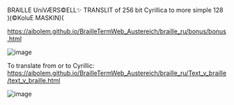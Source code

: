 BRAILLE UniVÆRS©ELL✨ TRANSLIT of 256 bit Cyrillica to more simple 128 )(©KoluE MASKIN)(

https://aibolem.github.io/BrailleTermWeb_Austereich/braille_ru/bonus/bonus.html

![image](https://github.com/aibolem/BrailleTermWeb_Austereich/assets/102619282/96d215d7-3f2a-4baa-80b4-5be3d1dba7bd)

To translate from or to Cyrillic: https://aibolem.github.io/BrailleTermWeb_Austereich/braille_ru/Text_v_braille/text_v_braille.html

![image](https://github.com/aibolem/BrailleTermWeb_Austereich/assets/102619282/9b03f089-65d6-41f5-9b6d-11466e6119b8)

